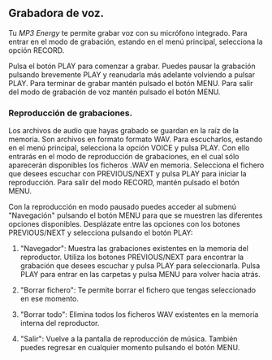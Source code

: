 ## Grabadora de voz.

Tu *MP3 Energy* te permite grabar voz con su micrófono integrado. Para entrar en el modo de grabación, estando en el menú principal,
selecciona la opción RECORD.

Pulsa el botón PLAY para comenzar a grabar. Puedes pausar la grabación pulsando brevemente PLAY y reanudarla más adelante volviendo a pulsar PLAY. Para terminar de grabar mantén pulsado el botón MENU. Para salir del modo de grabación de voz mantén pulsado el botón
MENU.

### Reproducción de grabaciones.

Los archivos de audio que hayas grabado se guardan en la raíz de la memoria. Son archivos en formato formato WAV. Para escucharlos, estando en el menú principal, selecciona la opción VOICE y pulsa PLAY. Con ello entrarás en el modo de reproducción de grabaciones, en el cual sólo aparecerán disponibles los ficheros .WAV en memoria. Selecciona el fichero que desees escuchar con PREVIOUS/NEXT y pulsa PLAY para iniciar la reproducción. Para salir del modo RECORD, mantén pulsado el botón MENU.

Con la reproducción en modo pausado puedes acceder al submenú "Navegación" pulsando el botón MENU para que se muestren las
diferentes opciones disponibles. Desplázate entre las opciones con los botones PREVIOUS/NEXT y selecciona pulsando el botón PLAY:

1. "Navegador": Muestra las grabaciones existentes en la memoria del reproductor. Utiliza los botones PREVIOUS/NEXT para encontrar la grabación que desees escuchar y pulsa PLAY para seleccionarla. Pulsa PLAY para entrar en las carpetas y pulsa MENU para volver hacia atrás.

2. "Borrar fichero": Te permite borrar el fichero que tengas seleccionado en ese momento.

3. "Borrar todo": Elimina todos los ficheros WAV existentes en la memoria interna del reproductor.

4. "Salir": Vuelve a la pantalla de reproducción de música. También puedes regresar en cualquier momento pulsando el botón MENU.
